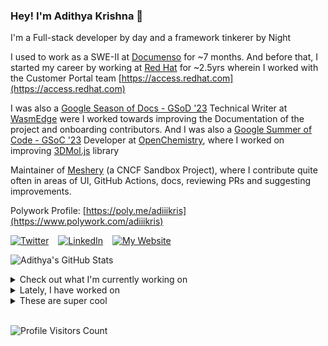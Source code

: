 ### Hey! I'm Adithya Krishna 👋
I'm a Full-stack developer by day and a framework tinkerer by Night
  
I used to work as a SWE-II at [Documenso](https://documenso.com) for ~7 months. And before that, I started my career by working at [Red Hat](https://redhat.com) for ~2.5yrs wherein I worked with the Customer Portal team [https://access.redhat.com](https://access.redhat.com)

I was also a [Google Season of Docs - GSoD '23](https://developers.google.com/season-of-docs) Technical Writer at [WasmEdge](https://github.com/WasmEdge) were I worked towards improving the Documentation of the project and onboarding contributors. And I was also a [Google Summer of Code - GSoC '23](https://summerofcode.withgoogle.com/) Developer at [OpenChemistry](https://openchemistry.org), where I worked on improving [3DMol.js](https://github.com/3dmol/3Dmol.js) library

Maintainer of [Meshery](https://github.com/meshery) (a CNCF Sandbox Project), where I contribute quite often in areas of UI, GitHub Actions, docs, reviewing PRs and suggesting improvements.

Polywork Profile: [https://poly.me/adiiikris](https://www.polywork.com/adiiikris)

[![Twitter](https://img.shields.io/badge/-@adii_kris-%231DA1F2?style=for-the-badge&logo=twitter&logoColor=ffffff)](https:/twitter.adikris.in) &ensp;
[![LinkedIn](https://img.shields.io/badge/-Adithya%20Krishna-%230A67C3?style=for-the-badge&logo=linkedin&logoColor=ffffff)](https://linkedin.adikris.in/) &ensp;
[![My Website](https://img.shields.io/badge/-My%20Website-%230A67C3?style=for-the-badge)](https://adikris.in/)



![Adithya's GitHub Stats](https://github-readme-stats.vercel.app/api?username=adithyaakrishna&show_icons=true&hide_border=true&title_color=fff&icon_color=79ff97&text_color=9f9f9f&bg_color=151515)


<details>
  <summary>Check out what I'm currently working on</summary>
  
  - [reclaimprotocol/docs](https://github.com/reclaimprotocol/docs) - Documentation for Reclaim Protocol (3 days ago)
  - [tensorlakeai/indexify](https://github.com/tensorlakeai/indexify) - A realtime serving engine for Data-Intensive Generative AI Applications (3 days ago)
  - [adithyaakrishna/moondream-ts](https://github.com/adithyaakrishna/moondream-ts) - Moondream TS Client (2 weeks ago)
  - [reclaimprotocol/attestor-core](https://github.com/reclaimprotocol/attestor-core) - The attestor-core (aka witness server) securely intermediates internet data exchange, using TLS and zero-knowledge proofs to verify and sign user claims with minimal information disclosure. (4 weeks ago)
  - [reclaimprotocol/.github](https://github.com/reclaimprotocol/.github) -  (4 weeks ago)
</details>

<details>
  <summary>Lately, I have worked on</summary>
  
  - [chore: update docs](https://github.com/reclaimprotocol/docs/pull/30) on [reclaimprotocol/docs](https://github.com/reclaimprotocol/docs) (1 week ago)
</details>

<details>
  <summary>These are super cool</summary>
  
  - [fuma-nama/fumadocs](https://github.com/fuma-nama/fumadocs) - The beautiful docs framework with Next.js. Alternative to Nextra (2 weeks ago)
  - [hey-api/openapi-ts](https://github.com/hey-api/openapi-ts) - 🚀 The OpenAPI to TypeScript codegen. Generate clients, SDKs, validators, and more. Support: @mrlubos (2 weeks ago)
  - [dockur/macos](https://github.com/dockur/macos) - OSX (macOS) inside a Docker container. (3 weeks ago)
  - [inngest/inngest-js](https://github.com/inngest/inngest-js) - The developer platform for easily building reliable workflows with zero infrastructure for TypeScript &amp; JavaScript (4 weeks ago)
  - [AazimAnish/ProoForm](https://github.com/AazimAnish/ProoForm) - A customizable form platform that verifies user data using Reclaim Protocol for secure, proof-based submissions. (4 weeks ago)
</details>

<br> 

![Profile Visitors Count](https://profile-counter.glitch.me/adithyaakrishna/count.svg)
